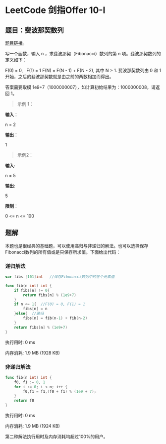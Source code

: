 # LeetCode 剑指Offer 10-I

<!--more-->
## 题目：斐波那契数列

[题目链接](https://leetcode-cn.com/problems/fei-bo-na-qi-shu-lie-lcof/)。

写一个函数，输入 n ，求斐波那契（Fibonacci）数列的第 n 项。斐波那契数列的定义如下：

F(0) = 0,   F(1) = 1
F(N) = F(N - 1) + F(N - 2), 其中 N > 1.
斐波那契数列由 0 和 1 开始，之后的斐波那契数就是由之前的两数相加而得出。

答案需要取模 1e9+7（1000000007），如计算初始结果为：1000000008，请返回 1。

> 示例 1：

**输入**：

n = 2

**输出**：

1

> 示例2：

**输入**:

n = 5

**输出**:

5

**限制**：

0  <= n <= 100

## 题解

本题也是很经典的基础题，可以使用递归与非递归的解法。也可以选择保存Fibonacci数列的所有值或是只保存所求值。下面给出代码：

### 递归解法

```go
var fibs [101]int	//保存Fibonacci数列中的各个元素值

func fib(n int) int {
    if fibs[n] != 0{
        return fibs[n] % (1e9+7)
    }
    if n <= 1{	//F(0) = 0, F(1) = 1
        fibs[n] = n
    }else{	//递归
        fibs[n] = fib(n-1) + fib(n-2)
    }
    return fibs[n] % (1e9+7)
}
```
执行用时: 0 ms

内存消耗: 1.9 MB (1928 KB)
### 非递归解法

```go
func fib(n int) int {
    f0, f1 := 0, 1
    for i := 0; i < n; i++ {
        f0,f1 = f1,(f0 + f1) % (1e9 + 7);
    }
    return f0
}
```
执行用时: 0 ms

内存消耗: 1.9 MB (1924 KB)

第二种解法执行用时及内存消耗均超过100%的用户。


